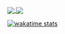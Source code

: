 <a href="https://github.com/anuraghazra/github-readme-stats">
  <img align="center" src="https://github-readme-stats.vercel.app/api?username=lboaventura25&theme=chartreuse-dark&show_icons=true" />
</a>
<a href="https://github.com/anuraghazra/convoychat">
  <img align="center" src="https://github-readme-stats.vercel.app/api/top-langs/?username=lboaventura25&layout=demo" />
</a>

[![wakatime stats](https://github-readme-stats.vercel.app/api/wakatime?username=lboaventura25&layout=compact)](https://github.com/anuraghazra/github-readme-stats)
